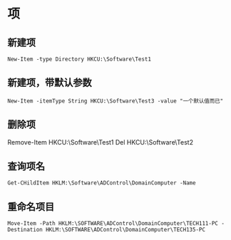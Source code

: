 # 项
## 新建项
`New-Item -type Directory HKCU:\Software\Test1`
## 新建项，带默认参数
`New-Item -itemType String HKCU:\Software\Test3 -value "一个默认值而已"`
## 删除项

Remove-Item HKCU:\Software\Test1
Del HKCU:\Software\Test2

## 查询项名

` Get-CHildItem HKLM:\Software\ADControl\DomainComputer -Name `

## 重命名项目

`Move-Item -Path HKLM:\SOFTWARE\ADControl\DomainComputer\TECH111-PC -Destination HKLM:\SOFTWARE\ADControl\DomainComputer\TECH135-PC`